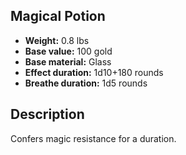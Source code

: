 ## Magical Potion

- **Weight:** 0.8 lbs
- **Base value:** 100 gold
- **Base material:** Glass
- **Effect duration:** 1d10+180 rounds
- **Breathe duration:** 1d5 rounds

## Description

Confers magic resistance for a duration.
